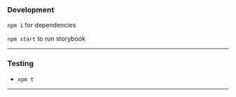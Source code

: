 ### Development

`npm i` for dependencies

`npm start` to run storybook

---

### Testing

* `npm t`

---
